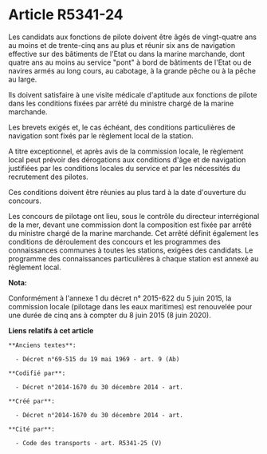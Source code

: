 # Article R5341-24

Les candidats aux fonctions de pilote doivent être âgés de vingt-quatre ans au moins et de trente-cinq ans au plus et réunir
six ans de navigation effective sur des bâtiments de l'Etat ou dans la marine marchande, dont quatre ans au moins au service
"pont" à bord de bâtiments de l'Etat ou de navires armés au long cours, au cabotage, à la grande pêche ou à la pêche au
large.

Ils doivent satisfaire à une visite médicale d'aptitude aux fonctions de pilote dans les conditions fixées par arrêté du
ministre chargé de la marine marchande.

Les brevets exigés et, le cas échéant, des conditions particulières de navigation sont fixés par le règlement local de la
station.

A titre exceptionnel, et après avis de la commission locale, le règlement local peut prévoir des dérogations aux conditions
d'âge et de navigation justifiées par les conditions locales du service et par les nécessités du recrutement des pilotes.

Ces conditions doivent être réunies au plus tard à la date d'ouverture du concours.

Les concours de pilotage ont lieu, sous le contrôle du directeur interrégional de la mer, devant une commission dont la
composition est fixée par arrêté du ministre chargé de la marine marchande. Cet arrêté définit également les conditions de
déroulement des concours et les programmes des connaissances communes à toutes les stations, exigées des candidats. Le
programme des connaissances particulières à chaque station est annexé au règlement local.

**Nota:**

Conformément à l'annexe 1 du décret n° 2015-622 du 5 juin 2015, la commission locale (pilotage dans les eaux maritimes) est
renouvelée pour une durée de cinq ans à compter du 8 juin 2015 (8 juin 2020).

**Liens relatifs à cet article**

	**Anciens textes**:

	  - Décret n°69-515 du 19 mai 1969 - art. 9 (Ab)

	**Codifié par**:

	  - Décret n°2014-1670 du 30 décembre 2014 - art.

	**Créé par**:

	  - Décret n°2014-1670 du 30 décembre 2014 - art.

	**Cité par**:

	  - Code des transports - art. R5341-25 (V)
